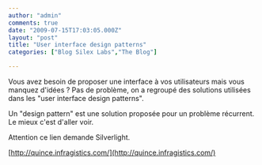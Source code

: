 ```yaml
---
author: "admin"
comments: true
date: "2009-07-15T17:03:05.000Z"
layout: "post"
title: "User interface design patterns"
categories: ["Blog Silex Labs","The Blog"]

---
```

Vous avez besoin de proposer une interface à vos utilisateurs mais vous manquez d'idées ? Pas de problème, on a regroupé des solutions utilisées dans les "user interface design patterns".




Un "design pattern" est une solution proposée pour un problème récurrent.  Le mieux c'est d'aller voir.




Attention ce lien demande Silverlight.




[http://quince.infragistics.com/](http://quince.infragistics.com/)


